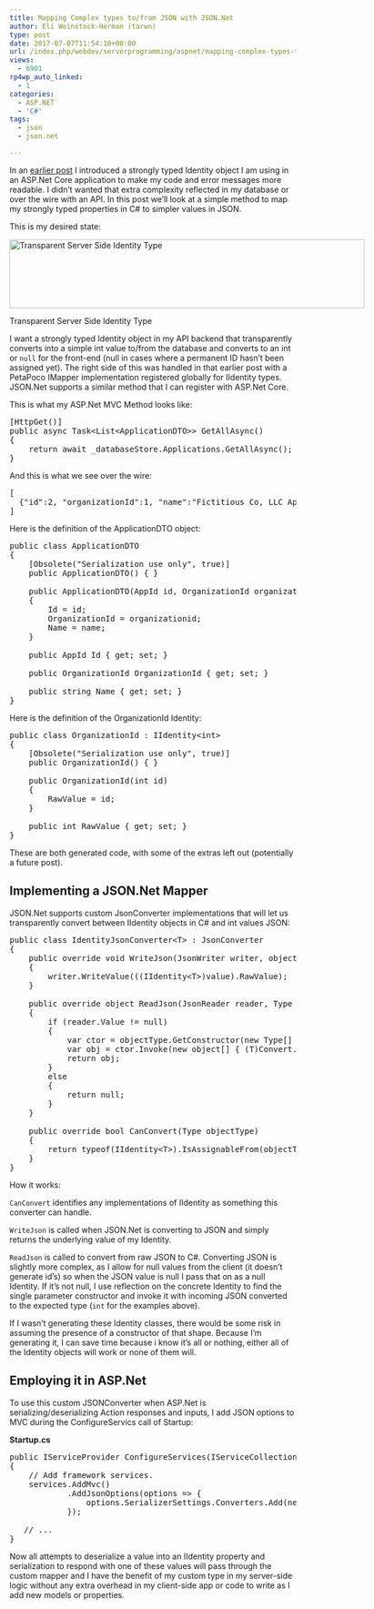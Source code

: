 ```yaml
---
title: Mapping Complex types to/from JSON with JSON.Net
author: Eli Weinstock-Herman (tarwn)
type: post
date: 2017-07-07T11:54:10+00:00
url: /index.php/webdev/serverprogramming/aspnet/mapping-complex-types-tofrom-json-with-json-net/
views:
  - 6901
rp4wp_auto_linked:
  - 1
categories:
  - ASP.NET
  - 'C#'
tags:
  - json
  - json.net

---
```

In an [earlier post][1] I introduced a strongly typed Identity object I am using in an ASP.Net Core application to make my code and error messages more readable. I didn&#8217;t wanted that extra complexity reflected in my database or over the wire with an API. In this post we&#8217;ll look at a simple method to map my strongly typed properties in C# to simpler values in JSON.

This is my desired state:

<div id="attachment_8690" style="width: 634px" class="wp-caption aligncenter">
  <img src="http://blogs.ltd.local/wp-content/uploads/2017/07/TransparentIdentityType.png" alt="Transparent Server Side Identity Type" width="624" height="121" class="size-full wp-image-8690" srcset="http://blogs.ltd.local/wp-content/uploads/2017/07/TransparentIdentityType.png 624w, http://blogs.ltd.local/wp-content/uploads/2017/07/TransparentIdentityType-300x58.png 300w" sizes="(max-width: 624px) 100vw, 624px" />
  
  <p class="wp-caption-text">
    Transparent Server Side Identity Type
  </p>
</div>

I want a strongly typed Identity object in my API backend that transparently converts into a simple int value to/from the database and converts to an int or `null` for the front-end (null in cases where a permanent ID hasn&#8217;t been assigned yet). The right side of this was handled in that earlier post with a PetaPoco IMapper implementation registered globally for IIdentity<int> types. JSON.Net supports a similar method that I can register with ASP.Net Core.

This is what my ASP.Net MVC Method looks like:

<pre>[HttpGet()]
public async Task&lt;List&lt;ApplicationDTO&gt;&gt; GetAllAsync()
{
	return await _databaseStore.Applications.GetAllAsync();
}</pre>

And this is what we see over the wire:

<pre>[
  {"id":2, "organizationId":1, "name":"Fictitious Co, LLC Application"}
]</pre>

Here is the definition of the ApplicationDTO object:

<pre>public class ApplicationDTO
{   
    [Obsolete("Serialization use only", true)]
    public ApplicationDTO() { }
 
    public ApplicationDTO(AppId id, OrganizationId organizationid, string name)
    {
        Id = id;
        OrganizationId = organizationid;
        Name = name;
    }
    
    public AppId Id { get; set; }
        
    public OrganizationId OrganizationId { get; set; }
        
    public string Name { get; set; }
}</pre>

Here is the definition of the OrganizationId Identity:

<pre>public class OrganizationId : IIdentity&lt;int&gt;
{   
	[Obsolete("Serialization use only", true)]
	public OrganizationId() { }
	 
	public OrganizationId(int id)
	{
		RawValue = id;
	}
	 
	public int RawValue { get; set; }
}</pre>

These are both generated code, with some of the extras left out (potentially a future post).

## Implementing a JSON.Net Mapper

JSON.Net supports custom JsonConverter implementations that will let us transparently convert between IIdentity<int> objects in C# and int values JSON:

<pre>public class IdentityJsonConverter&lt;T&gt; : JsonConverter
{
    public override void WriteJson(JsonWriter writer, object value, JsonSerializer serializer)
    {
        writer.WriteValue(((IIdentity&lt;T&gt;)value).RawValue);
    }

    public override object ReadJson(JsonReader reader, Type objectType, object existingValue, JsonSerializer serializer)
    {
        if (reader.Value != null)
        {
            var ctor = objectType.GetConstructor(new Type[] { typeof(T) });
            var obj = ctor.Invoke(new object[] { (T)Convert.ChangeType(reader.Value, typeof(T)) });
            return obj;
        }
        else
        {
            return null;
        }
    }

    public override bool CanConvert(Type objectType)
    {
        return typeof(IIdentity&lt;T&gt;).IsAssignableFrom(objectType);
    }
}</pre>

How it works:

`CanConvert` identifies any implementations of IIdentity<int> as something this converter can handle. 

`WriteJson` is called when JSON.Net is converting to JSON and simply returns the underlying value of my Identity. 

`ReadJson` is called to convert from raw JSON to C#. Converting JSON is slightly more complex, as I allow for null values from the client (it doesn&#8217;t generate id&#8217;s) so when the JSON value is null I pass that on as a null Identity. If it&#8217;s not null, I use reflection on the concrete Identity to find the single parameter constructor and invoke it with incoming JSON converted to the expected type (`int` for the examples above). 

If I wasn&#8217;t generating these Identity classes, there would be some risk in assuming the presence of a constructor of that shape. Because I&#8217;m generating it, I can save time because i know it&#8217;s all or nothing, either all of the Identity objects will work or none of them will. 

## Employing it in ASP.Net

To use this custom JSONConverter when ASP.Net is serializing/deserializing Action responses and inputs, I add JSON options to MVC during the ConfigureServics call of Startup:

**Startup.cs**

<pre>public IServiceProvider ConfigureServices(IServiceCollection services)
{
    // Add framework services.
    services.AddMvc()
            .AddJsonOptions(options =&gt; {
                options.SerializerSettings.Converters.Add(new IdentityJsonConverter&lt;Int32&gt;());
            });

   // ...
}</pre>

Now all attempts to deserialize a value into an IIdentity property and serialization to respond with one of these values will pass through the custom mapper and I have the benefit of my custom type in my server-side logic without any extra overhead in my client-side app or code to write as I add new models or properties.

 [1]: /index.php/desktopdev/mstech/csharp/mapping-complex-types-tofrom-the-db-with-petapoco/